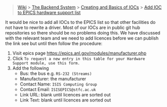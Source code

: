 > [Wiki](Home) > [The Backend System](The-Backend-System) > [Creating and Basics of IOCs](IOCs) > [Add IOC to EPICS hardware support list](Add-ioc-to-epics-hardware-list)

It would be nice to add all IOCs to the EPICS list so that other facilities do not have to rewrite a driver. Most of our IOCs are in public git hub repositories so there should be no problems doing this. We have discussed with the relevant team and we need to add licences before we can publish the link see but until then follow the procedure:


1. Visit epics page https://epics.anl.gov/modules/manufacturer.php
1. Click `To request a new entry in this table for your Hardware Support module, use this form.`
1. Add the following
    - Bus: the bus e.g. `RS-232 (Streams)`
    - Manufacturer: the manufacturer
    - Contact Name: `ISIS Computing Group`
    - Contact Email: `ISISEPICS@stfc.ac.uk`
    - Link URL: blank until licences are sorted out
    - Link Text: blank until licences are sorted out

